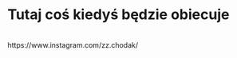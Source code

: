
<html>
  <head>
    
  </head>
  <body>
    <h1>Tutaj coś kiedyś będzie obiecuje</h1> <br>
    https://www.instagram.com/zz.chodak/
  </body>
</html>
